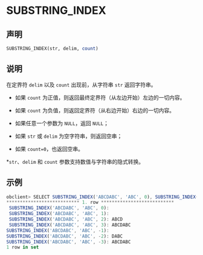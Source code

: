# SUBSTRING_INDEX

## 声明

```sql
SUBSTRING_INDEX(str, delim, count)
```

## 说明

在定界符 `delim` 以及 `count` 出现前，从字符串 `str` 返回字符串。

* 如果 `count` 为正值，则返回最终定界符（从左边开始）左边的一切内容。

* 如果 `count` 为负值，则返回定界符（从右边开始）右边的一切内容。

* 如果任意一个参数为 `NULL`，返回 `NULL`；

* 如果 `str` 或 `delim` 为空字符串，则返回空串；

* 如果 `count=0`，也返回空串。

*`str`、`delim` 和 `count` 参数支持数值与字符串的隐式转换。

## 示例

```javascript
obclient> SELECT SUBSTRING_INDEX('ABCDABC', 'ABC', 0), SUBSTRING_INDEX('ABCDABC', 'ABC', 1), SUBSTRING_INDEX('ABCDABC', 'ABC', 2), SUBSTRING_INDEX('ABCDABC', 'ABC', 3), SUBSTRING_INDEX('ABCDABC', 'ABC', -1), SUBSTRING_INDEX('ABCDABC', 'ABC', -2), SUBSTRING_INDEX('ABCDABC', 'ABC', -3)\G
*************************** 1. row ***************************
 SUBSTRING_INDEX('ABCDABC', 'ABC', 0):
 SUBSTRING_INDEX('ABCDABC', 'ABC', 1):
 SUBSTRING_INDEX('ABCDABC', 'ABC', 2): ABCD
 SUBSTRING_INDEX('ABCDABC', 'ABC', 3): ABCDABC
SUBSTRING_INDEX('ABCDABC', 'ABC', -1):
SUBSTRING_INDEX('ABCDABC', 'ABC', -2): DABC
SUBSTRING_INDEX('ABCDABC', 'ABC', -3): ABCDABC
1 row in set 
```
